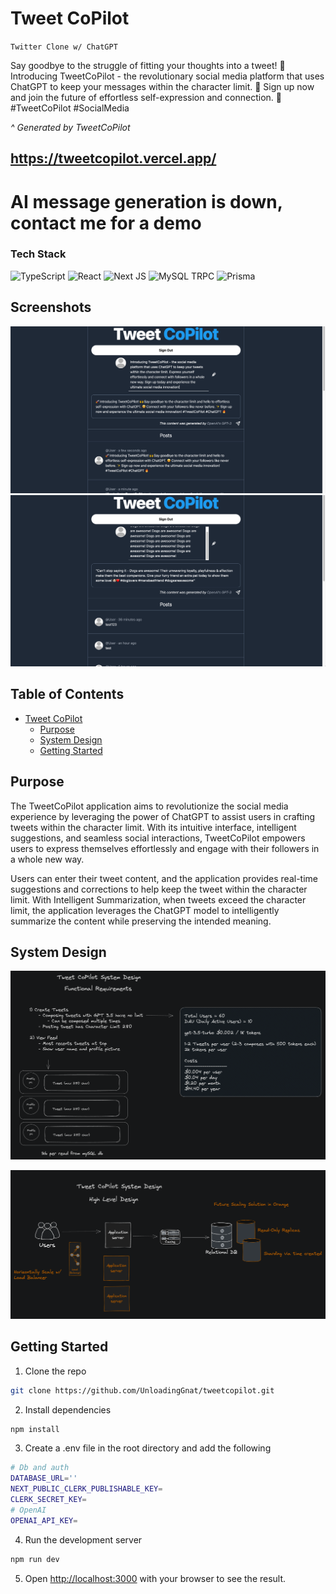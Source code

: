 # Tweet CoPilot
`Twitter Clone w/ ChatGPT`

Say goodbye to the struggle of fitting your thoughts into a tweet! 🤯 Introducing TweetCoPilot - the revolutionary social media platform that uses ChatGPT to keep your messages within the character limit. 🚀 Sign up now and join the future of effortless self-expression and connection. 🙌 #TweetCoPilot #SocialMedia

*^ Generated by TweetCoPilot*

## https://tweetcopilot.vercel.app/

# AI message generation is down, contact me for a demo

### Tech Stack
![TypeScript](https://img.shields.io/badge/typescript-%23007ACC.svg?style=for-the-badge&logo=typescript&logoColor=white) ![React](https://img.shields.io/badge/react-%2320232a.svg?style=for-the-badge&logo=react&logoColor=%2361DAFB) ![Next JS](https://img.shields.io/badge/Next-black?style=for-the-badge&logo=next.js&logoColor=white) ![MySQL](https://img.shields.io/badge/mysql-%2300f.svg?style=for-the-badge&logo=mysql&logoColor=white) TRPC ![Prisma](https://img.shields.io/badge/Prisma-3982CE?style=for-the-badge&logo=Prisma&logoColor=white)

## Screenshots
![intro](./public/intro.png)
![dogs](./public/dogs.png)

## Table of Contents

- [Tweet CoPilot](#tweet-copilot)
  - [Purpose](#purpose)
  - [System Design](#system-design)
  - [Getting Started](#getting-started)

## Purpose

The TweetCoPilot application aims to revolutionize the social media experience by leveraging the power of ChatGPT to assist users in crafting tweets within the character limit. With its intuitive interface, intelligent suggestions, and seamless social interactions, TweetCoPilot empowers users to express themselves effortlessly and engage with their followers in a whole new way.

Users can enter their tweet content, and the application provides real-time suggestions and corrections to help keep the tweet within the character limit.
With Intelligent Summarization, when tweets exceed the character limit, the application leverages the ChatGPT model to intelligently summarize the content while preserving the intended meaning.


## System Design

![functionaldesign](./public/functional.png)

![highleveldesign](./public/highlevel.png)

## Getting Started

1. Clone the repo
```bash
git clone https://github.com/UnloadingGnat/tweetcopilot.git
```
2. Install dependencies
```bash
npm install
```
3. Create a .env file in the root directory and add the following
```bash
# Db and auth
DATABASE_URL=''
NEXT_PUBLIC_CLERK_PUBLISHABLE_KEY=
CLERK_SECRET_KEY=
# OpenAI
OPENAI_API_KEY=
```
4. Run the development server
```bash
npm run dev
```
5. Open [http://localhost:3000](http://localhost:3000) with your browser to see the result.


